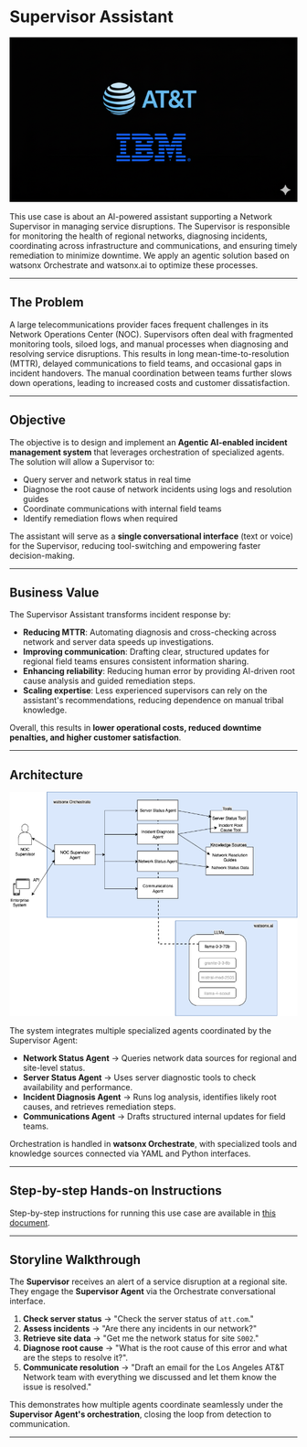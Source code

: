 # Supervisor Assistant  

![alt text](attachments/ATT_IBM_logo.png)

This use case is about an AI-powered assistant supporting a Network Supervisor in managing service disruptions. The Supervisor is responsible for monitoring the health of regional networks, diagnosing incidents, coordinating across infrastructure and communications, and ensuring timely remediation to minimize downtime. We apply an agentic solution based on watsonx Orchestrate and watsonx.ai to optimize these processes.  

---

## The Problem  
A large telecommunications provider faces frequent challenges in its Network Operations Center (NOC). Supervisors often deal with fragmented monitoring tools, siloed logs, and manual processes when diagnosing and resolving service disruptions. This results in long mean-time-to-resolution (MTTR), delayed communications to field teams, and occasional gaps in incident handovers. The manual coordination between teams further slows down operations, leading to increased costs and customer dissatisfaction.  

---

## Objective  
The objective is to design and implement an **Agentic AI-enabled incident management system** that leverages orchestration of specialized agents. The solution will allow a Supervisor to:  

- Query server and network status in real time  
- Diagnose the root cause of network incidents using logs and resolution guides  
- Coordinate communications with internal field teams  
- Identify remediation flows when required  

The assistant will serve as a **single conversational interface** (text or voice) for the Supervisor, reducing tool-switching and empowering faster decision-making.  

---

## Business Value  
The Supervisor Assistant transforms incident response by:  

- **Reducing MTTR**: Automating diagnosis and cross-checking across network and server data speeds up investigations.  
- **Improving communication**: Drafting clear, structured updates for regional field teams ensures consistent information sharing.  
- **Enhancing reliability**: Reducing human error by providing AI-driven root cause analysis and guided remediation steps.  
- **Scaling expertise**: Less experienced supervisors can rely on the assistant's recommendations, reducing dependence on manual tribal knowledge.  

Overall, this results in **lower operational costs, reduced downtime penalties, and higher customer satisfaction**.  

---

## Architecture  

![alt text](attachments/MultiAgentArchitecture.png)

The system integrates multiple specialized agents coordinated by the Supervisor Agent:  

- **Network Status Agent** → Queries network data sources for regional and site-level status.  
- **Server Status Agent** → Uses server diagnostic tools to check availability and performance.  
- **Incident Diagnosis Agent** → Runs log analysis, identifies likely root causes, and retrieves remediation steps.  
- **Communications Agent** → Drafts structured internal updates for field teams.  

Orchestration is handled in **watsonx Orchestrate**, with specialized tools and knowledge sources connected via YAML and Python interfaces.  

---

## Step-by-step Hands-on Instructions  
Step-by-step instructions for running this use case are available in [this document](./Wx_Orchestrate_Guide.md).  

---

## Storyline Walkthrough  

The **Supervisor** receives an alert of a service disruption at a regional site. They engage the **Supervisor Agent** via the Orchestrate conversational interface.  

1. **Check server status** → "Check the server status of `att.com`."  
2. **Assess incidents** → "Are there any incidents in our network?"  
3. **Retrieve site data** → "Get me the network status for site `S002`."  
4. **Diagnose root cause** → "What is the root cause of this error and what are the steps to resolve it?".  
5. **Communicate resolution** → "Draft an email for the Los Angeles AT&T Network team with everything we discussed and let them know the issue is resolved."  

This demonstrates how multiple agents coordinate seamlessly under the **Supervisor Agent's orchestration**, closing the loop from detection to communication.  

---
